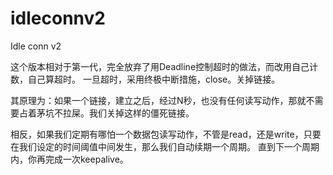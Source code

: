 # idleconnv2
Idle conn v2

这个版本相对于第一代，完全放弃了用Deadline控制超时的做法，而改用自己计数，自己算超时。
一旦超时，采用终极中断措施，close。关掉链接。

其原理为：如果一个链接，建立之后，经过N秒，也没有任何读写动作，那就不需要占着茅坑不拉屎。我们关掉这样的僵死链接。


相反，如果我们定期有哪怕一个数据包读写动作，不管是read，还是write，只要在我们设定的时间阈值中间发生，那么我们自动续期一个周期。
直到下一个周期内，你再完成一次keepalive。

